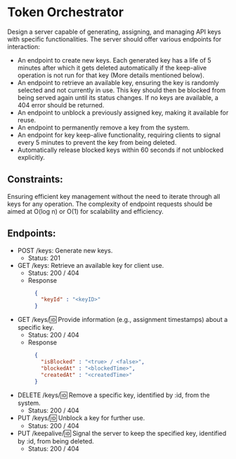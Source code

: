 # Token Orchestrator

Design a server capable of generating, assigning, and managing API keys with specific functionalities. The server should offer various endpoints for interaction:
* An endpoint to create new keys. Each generated key has a life of 5 minutes after which it gets deleted automatically if the keep-alive operation is not run for that key (More details mentioned below).
* An endpoint to retrieve an available key, ensuring the key is randomly selected and not currently in use. This key should then be blocked from being served again until its status changes. If no keys are available, a 404 error should be returned.
* An endpoint to unblock a previously assigned key, making it available for reuse.
* An endpoint to permanently remove a key from the system.
* An endpoint for key keep-alive functionality, requiring clients to signal every 5 minutes to prevent the key from being deleted.
* Automatically release blocked keys within 60 seconds if not unblocked explicitly.

## Constraints:
Ensuring efficient key management without the need to iterate through all keys for any operation. The complexity of endpoint requests should be aimed at O(log n) or O(1) for scalability and efficiency.

## Endpoints:

* POST /keys: Generate new keys.
  * Status: 201
* GET /keys: Retrieve an available key for client use.
  * Status: 200 / 404
  * Response
    ```json
      {
        "keyId" : "<keyID>"
      }
    ```
* GET /keys/:id: Provide information (e.g., assignment timestamps) about a specific key.
  * Status: 200 / 404
  * Response
    ```json
      {
        "isBlocked" : "<true> / <false>",
        "blockedAt" : "<blockedTime>",
        "createdAt" : "<createdTime>"
      }
    ```
* DELETE /keys/:id: Remove a specific key, identified by :id, from the system.
  * Status: 200 / 404
* PUT /keys/:id: Unblock a key for further use.
  * Status: 200 / 404
* PUT /keepalive/:id: Signal the server to keep the specified key, identified by :id, from being deleted.
  * Status: 200 / 404
